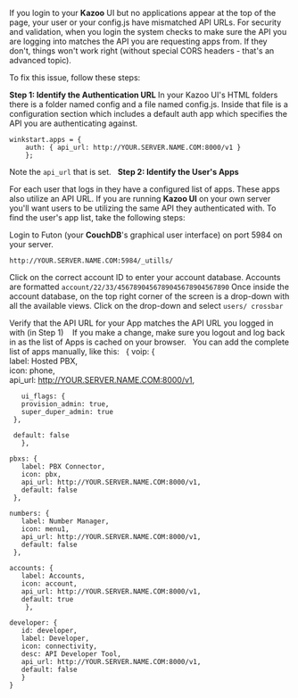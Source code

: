 If you login to your **Kazoo** UI but no applications appear at the top of the page, your user or your config.js have mismatched API URLs. For security and validation, when you login the system checks to make sure the API you are logging into matches the API you are requesting apps from. If they don't, things won't work right (without special CORS headers - that's an advanced topic).

To fix this issue, follow these steps:


**Step 1: Identify the Authentication URL**
In your Kazoo UI's HTML folders there is a folder named config and a file named config.js. Inside that file is a configuration section which includes a default auth app which specifies the API you are authenticating against.
    
    winkstart.apps = {
        auth: { api_url: http://YOUR.SERVER.NAME.COM:8000/v1 }
        };


Note the `api_url` that is set.
 
**Step 2: Identify the User's Apps**

For each user that logs in they have a configured list of apps. These apps also utilize an API URL. If you are running **Kazoo UI** on your own server you'll want users to be utilizing the same API they authenticated with.
To find the user's app list, take the following steps:

Login to Futon (your **CouchDB**'s graphical user interface) on port 5984 on your server.   

    http://YOUR.SERVER.NAME.COM:5984/_utills/

Click on the correct account ID to enter your account database. Accounts are formatted `account/22/33/4567890456789045678904567890`
Once inside the account database, on the top right corner of the screen is a drop-down with all the available views. Click on the drop-down and select `users/ crossbar`

Verify that the API URL for your App matches the API URL you logged in with (in Step 1) 
 
If you make a change, make sure you logout and log back in as the list of Apps is cached on your browser.
 
You can add the complete list of apps manually, like this:
 
    {
    voip: {    
       label: Hosted PBX,     
       icon: phone,    
       api_url: http://YOUR.SERVER.NAME.COM:8000/v1,
       
       ui_flags: {          
       provision_admin: true,           
       super_duper_admin: true
     },
       
     default: false
       },
   
    pbxs: {      
       label: PBX Connector,       
       icon: pbx,      
       api_url: http://YOUR.SERVER.NAME.COM:8000/v1,    
       default: false
     },
   
    numbers: {      
       label: Number Manager,       
       icon: menu1,       
       api_url: http://YOUR.SERVER.NAME.COM:8000/v1,      
       default: false   
     },
   
    accounts: {      
       label: Accounts,      
       icon: account,      
       api_url: http://YOUR.SERVER.NAME.COM:8000/v1,      
       default: true
        },
   
    developer: {
       id: developer,
       label: Developer,       
       icon: connectivity,       
       desc: API Developer Tool,   
       api_url: http://YOUR.SERVER.NAME.COM:8000/v1,     
       default: false
       }
    }

